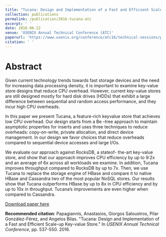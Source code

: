 ```yaml
---
title: "Tucana: Design and Implementation of a Fast and Efficient Scale-up Key-value Store"
collection: publications
permalink: /publication/2016-tucana-atc
excerpt: ' '
date: 2016-06-22
venue: 'USENIX Annual Technical Conference (ATC)'
paperurl: 'https://www.usenix.org/conference/atc16/technical-sessions/presentation/papagiannis'
citation: ' '
---
```

Abstract
====
Given current technology trends towards fast storage devices and the need for increasing data processing density, it is important to examine key-value store designs that reduce CPU overhead. However, current key-value stores are still designed mostly for hard disk drives (HDDs) that exhibit a large difference between sequential and random access performance, and they incur high CPU overheads.

In this paper we present Tucana, a feature-rich keyvalue store that achieves low CPU overhead. Our design starts from a Be –tree approach to maintain asymptotic properties for inserts and uses three techniques to reduce overheads: copy-on-write, private allocation, and direct device management. In our design we favor choices that reduce overheads compared to sequential device accesses and large I/Os.

We evaluate our approach against RocksDB, a stateof- the-art key-value store, and show that our approach improves CPU efficiency by up to 9:2x and an average of 6x across all workloads we examine. In addition, Tucana improves throughput compared to RocksDB by up to 7x. Then, we use Tucana to replace the storage engine of HBase and compare it to native HBase and Cassandra two of the most popular NoSQL stores. Our results show that Tucana outperforms HBase by up to 8x in CPU efficiency and by up to 10x in throughput. Tucana’s improvements are even higher when compared to Cassandra.

[Download paper here](https://www.usenix.org/system/files/conference/atc16/atc16_paper-papagiannis.pdf)

**Recommended citation**: Papagiannis, Anastasios, Giorgos Saloustros, Pilar González-Férez, and Angelos Bilas. "Tucana: Design and Implementation of a Fast and Efficient Scale-up Key-value Store." In <i>USENIX Annual Technical Conference</i>, pp. 537-550. 2016.
